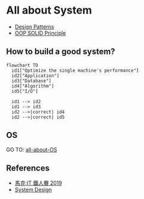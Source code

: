 # All about System

- [Design Patterns](./design-pattern/)
- [OOP SOLID Principle](./solid/)

## How to build a good system?

```mermaid
flowchart TD
  id1["Optimize the single machine's performance"]
  id2["Application"]
  id3["Database"]
  id4["Algorithm"]
  id5["I/O"]

  id1 --> id2
  id1 --> id3
  id2 -->|correct| id4
  id2 -->|correct| id5
```


## OS

GO TO: [all-about-OS](https://github.com/chengr4/all-about-OS)

## References

- [馬克;IT 鐵人賽 2019](https://mark-lin.com/tags/it-%E9%90%B5%E4%BA%BA%E8%B3%BD-2019/)
- [System Design](https://www.karanpratapsingh.com/courses/system-design)
